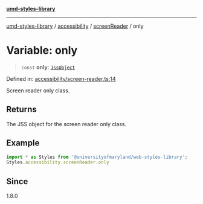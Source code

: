 [**umd-styles-library**](../../../../README.md)

***

[umd-styles-library](../../../../modules.md) / [accessibility](../../../README.md) / [screenReader](../README.md) / only

# Variable: only

> `const` **only**: [`JssObject`](../../../../utilities/namespaces/transform/type-aliases/JssObject.md)

Defined in: [accessibility/screen-reader.ts:14](https://github.com/UMD-Digital/design-system/blob/2d95010ba8e3e1595ebab66599330577b600c5fb/packages/styles/source/accessibility/screen-reader.ts#L14)

Screen reader only class.

## Returns

The JSS object for the screen reader only class.

## Example

```typescript
import * as Styles from '@universityofmaryland/web-styles-library';
Styles.accessibility.screenReader.only
```

## Since

1.8.0
